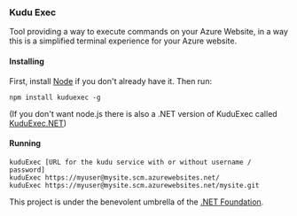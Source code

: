 ### Kudu Exec

Tool providing a way to execute commands on your Azure Website, in a way this is a simplified terminal experience for your Azure website.

#### Installing

First, install [Node](http://nodejs.org/) if you don't already have it. Then run:

    npm install kuduexec -g

(If you don't want node.js there is also a .NET version of KuduExec called [KuduExec.NET](https://github.com/projectkudu/KuduExec.NET))

#### Running

    kuduExec [URL for the kudu service with or without username / password]
    kuduExec https://myuser@mysite.scm.azurewebsites.net/
    kuduExec https://myuser@mysite.scm.azurewebsites.net/mysite.git

This project is under the benevolent umbrella of the [.NET Foundation](http://www.dotnetfoundation.org/).
